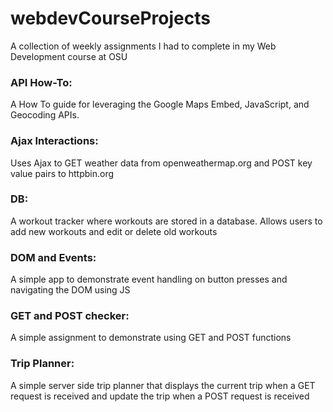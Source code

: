 # webdevCourseProjects
A collection of weekly assignments I had to complete in my Web Development course at OSU

### API How-To: 
A How To guide for leveraging the Google Maps Embed, JavaScript, and Geocoding APIs.

### Ajax Interactions:
Uses Ajax to GET weather data from openweathermap.org and POST key value pairs to httpbin.org

### DB: 
A workout tracker where workouts are stored in a database. Allows users to add new workouts and edit or delete old workouts

### DOM and Events:
A simple app to demonstrate event handling on button presses and navigating the DOM using JS

### GET and POST checker:
A simple assignment to demonstrate using GET and POST functions

### Trip Planner:
A simple server side trip planner that displays the current trip when a GET request is received and update the trip when a POST request is received
